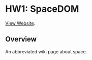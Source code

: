 # HW1: SpaceDOM
[View Website](https://jasoncabusao.github.io/spacedom/space.html).

## Overview
An abbreviated wiki page about space.
